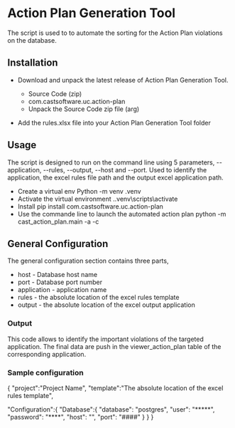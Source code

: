 # Action Plan Generation Tool

The script is used to to automate the sorting for the Action Plan violations on the database.   

## Installation

* Download and unpack the latest release of Action Plan Generation Tool.
    * Source Code (zip)
    * com.castsoftware.uc.action-plan
    * Unpack the Source Code zip file (arg)

* Add the rules.xlsx file into your Action Plan Generation Tool folder

  
## Usage
The script is designed to run on the command line using 5 parameters, --application, --rules, --output, --host and --port. Used to identify the application, the excel rules file path and the output excel application path.

* Create a virtual env 
	Python -m venv .venv
* Activate the virtual environment
	.\.venv\scripts\activate
* Install
	pip install com.castsoftware.uc.action-plan
* Use the commande line to launch the automated action plan
    python -m cast_action_plan.main -a <application name> -c <configuration file>

## General Configuration
The general configuration section contains three parts, 
* host - Database host name
* port - Database port number 
* application - application name
* rules - the absolute location of the excel rules template
* output - the absolute location of the excel output application 

### Output 

This code allows to identify the important violations of the targeted application. The final data are push in the viewer_action_plan table of the corresponding application.
   
### Sample configuration

{
  "project":"Project Name",
  "template":"The absolute location of the excel rules template",
    
  "Configuration":{
      "Database":{
          "database": "postgres",
          "user": "*****",
          "password": "****",
          "host": "<host name>",
          "port": "####"
		  }
    }
}
